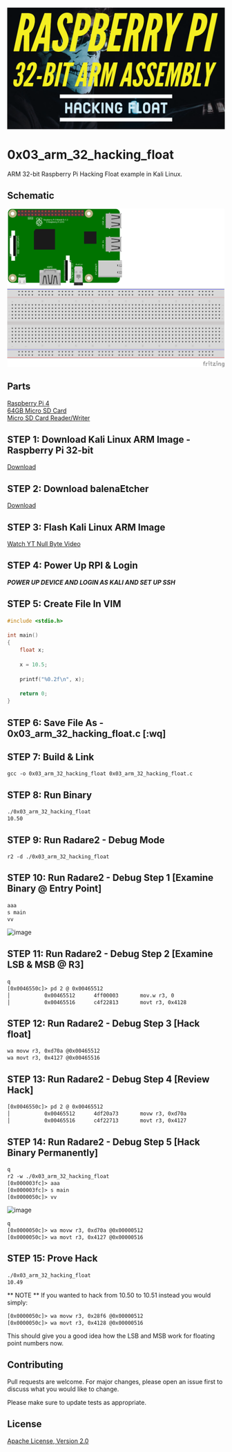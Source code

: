 ![image](https://github.com/mytechnotalent/0x02_arm_32_hacking_float/blob/main/RPI32AAHF.png?raw=true)

# 0x03_arm_32_hacking_float
ARM 32-bit Raspberry Pi Hacking Float example in Kali Linux.

## Schematic
![image](https://github.com/mytechnotalent/0x02_arm_32_hacking_float/blob/main/schematic.png?raw=true)

## Parts
[Raspberry Pi 4](https://www.adafruit.com/product/4292)<br>
[64GB Micro SD Card](https://www.amazon.com/SDSDQUA-064G-A11-Professional-MicroSDXC-formatted-recording/dp/106171327X)<br>
[Micro SD Card Reader/Writer](https://www.amazon.com/uni-Adapter-Supports-Compatible-MacBook/dp/B081VHSB2V)

## STEP 1: Download Kali Linux ARM Image - Raspberry Pi 32-bit
[Download](https://images.kali.org/arm-images/kali-linux-2020.3a-rpi3-nexmon.img.xz)

## STEP 2: Download balenaEtcher
[Download](https://www.balena.io/etcher)

## STEP 3: Flash Kali Linux ARM Image
[Watch YT Null Byte Video](https://www.youtube.com/watch?v=Jquf9BDm4iU&t=493s)

## STEP 4: Power Up RPI & Login
***POWER UP DEVICE AND LOGIN AS KALI AND SET UP SSH***

## STEP 5: Create File In VIM
```c
#include <stdio.h>

int main()
{
    float x;

    x = 10.5;

    printf("%0.2f\n", x);

    return 0;
}
```

## STEP 6: Save File As - 0x03_arm_32_hacking_float.c [:wq]

## STEP 7: Build & Link
```
gcc -o 0x03_arm_32_hacking_float 0x03_arm_32_hacking_float.c
```

## STEP 8: Run Binary
```
./0x03_arm_32_hacking_float
10.50
```

## STEP 9: Run Radare2 - Debug Mode
```
r2 -d ./0x03_arm_32_hacking_float
```

## STEP 10: Run Radare2 - Debug Step 1 [Examine Binary @ Entry Point]
```
aaa
s main
vv
```
![image](https://github.com/mytechnotalent/0x03_arm_32_hacking_float/blob/main/1.png?raw=true)

## STEP 11: Run Radare2 - Debug Step 2 [Examine LSB & MSB @ R3]
```
q
[0x0046550c]> pd 2 @ 0x00465512
│           0x00465512      4ff00003       mov.w r3, 0
│           0x00465516      c4f22813       movt r3, 0x4128
```

## STEP 12: Run Radare2 - Debug Step 3 [Hack float]
```
wa movw r3, 0xd70a @0x00465512
wa movt r3, 0x4127 @0x00465516
```

## STEP 13: Run Radare2 - Debug Step 4 [Review Hack]
```
[0x0046550c]> pd 2 @ 0x00465512
│           0x00465512      4df20a73       movw r3, 0xd70a
│           0x00465516      c4f22713       movt r3, 0x4127
```

## STEP 14: Run Radare2 - Debug Step 5 [Hack Binary Permanently]
```
q
r2 -w ./0x03_arm_32_hacking_float
[0x000003fc]> aaa
[0x000003fc]> s main
[0x0000050c]> vv
```
![image](https://github.com/mytechnotalent/0x03_arm_32_hacking_float/blob/main/2.png?raw=true)
```
q
[0x0000050c]> wa movw r3, 0xd70a @0x00000512
[0x0000050c]> wa movt r3, 0x4127 @0x00000516
```

## STEP 15: Prove Hack
```
./0x03_arm_32_hacking_float
10.49
```

** NOTE **
If you wanted to hack from 10.50 to 10.51 instead you would simply:
```
[0x0000050c]> wa movw r3, 0x28f6 @0x00000512
[0x0000050c]> wa movt r3, 0x4128 @0x00000516
```
This should give you a good idea how the LSB and MSB work for floating point numbers now.

## Contributing
Pull requests are welcome. For major changes, please open an issue first to discuss what you would like to change.

Please make sure to update tests as appropriate.

## License
[Apache License, Version 2.0](https://www.apache.org/licenses/LICENSE-2.0)
